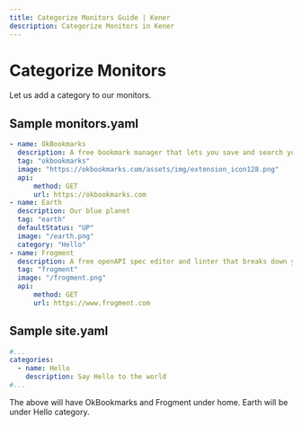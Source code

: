 ```yaml
---
title: Categorize Monitors Guide | Kener
description: Categorize Monitors in Kener
---
```


# Categorize Monitors

Let us add a category to our monitors.

## Sample monitors.yaml

```yaml
- name: OkBookmarks
  description: A free bookmark manager that lets you save and search your bookmarks in the cloud.
  tag: "okbookmarks"
  image: "https://okbookmarks.com/assets/img/extension_icon128.png"
  api:
      method: GET
      url: https://okbookmarks.com
- name: Earth
  description: Our blue planet
  tag: "earth"
  defaultStatus: "UP"
  image: "/earth.png"
  category: "Hello"
- name: Frogment
  description: A free openAPI spec editor and linter that breaks down your spec into fragments to make editing easier and more intuitive. Visit https://www.frogment.com
  tag: "frogment"
  image: "/frogment.png"
  api:
      method: GET
      url: https://www.frogment.com
```

## Sample site.yaml

```yaml
#...
categories:
  - name: Hello
	description: Say Hello to the world
#...
```

The above will have OkBookmarks and Frogment under home. Earth will be under Hello category.
